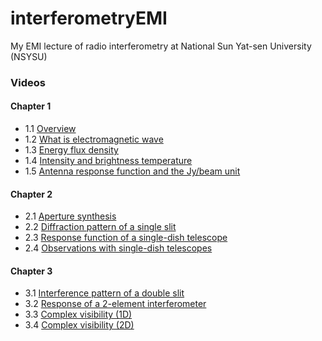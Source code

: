 # interferometryEMI
My EMI lecture of radio interferometry at National Sun Yat-sen University (NSYSU)

### Videos

#### Chapter 1
- 1.1 [Overview](https://drive.google.com/file/d/13HYdwR_idK3iLvv9jKMEa3pKNNo5ep0K/view?usp=drive_link)
- 1.2 [What is electromagnetic wave](https://drive.google.com/file/d/1CzyA_pMLyU7lSl3JLaQMsHvFmj1CpTnW/view?usp=drive_link)
- 1.3 [Energy flux density](https://drive.google.com/file/d/1Hdz3tKEYJ9dWa7mOvyLZcUibGnzy9Emh/view?usp=drive_link)
- 1.4 [Intensity and brightness temperature](https://drive.google.com/file/d/1-yayr-Qdy_S7UgvSxI0S_ZwO_MfxdA_8/view?usp=drive_link)
- 1.5 [Antenna response function and the Jy/beam unit](https://drive.google.com/file/d/12tyxWuFgQqd0ADAbaBxmAWd7XjqrVhZD/view?usp=drive_link)

#### Chapter 2
- 2.1 [Aperture synthesis](https://drive.google.com/file/d/1SU1hNcM--5NKrKSDBBCbhHh_VgifUXou/view?usp=drive_link)
- 2.2 [Diffraction pattern of a single slit](https://drive.google.com/file/d/14fAxZo2_ndKyWgp1Jpe1ZNqGKhPVi7ys/view?usp=drive_link)
- 2.3 [Response function of a single-dish telescope](https://drive.google.com/file/d/1OJe6F_crHsRJ5gHH1U3_mmAxbk8RMDj8/view?usp=drive_link)
- 2.4 [Observations with single-dish telescopes](https://drive.google.com/file/d/1V0HaCh91rFgCNxDxrZ37Fq-i8EwMIj5g/view?usp=drive_link)

#### Chapter 3
- 3.1 [Interference pattern of a double slit](https://drive.google.com/file/d/16q0ro3H_3PS_WbYpNkc69PVjiRh4fc6K/view?usp=drive_link)
- 3.2 [Response of a 2-element interferometer](https://drive.google.com/file/d/1CZIzGGkwVql9cSsybc8kivlXkHp7AmW3/view?usp=drive_link)
- 3.3 [Complex visibility (1D)](https://drive.google.com/file/d/1d16uW9qkwAU2mRsQBuSuWdk3CYJRpNj6/view?usp=drive_link)
- 3.4 [Complex visibility (2D)](https://drive.google.com/file/d/1_Qk9Go8GI9cfoC9E5697zFRhADEltPXv/view?usp=drive_link)
